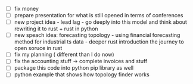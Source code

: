 - [ ] fix money 
- [ ] prepare presentation for what is still opened in terms of conferences
- [ ] new project idea - lead lag - go deeply into this model and think about rewriting it to rust + rust in python
- [ ] new speach idea: forecasting topology - using financial forecasting method for industrial ts data - deeper rust introduction the journey to open soruce in rust
- [ ] fix my planning ( different than I do now)
- [ ] fix the accounting stuff -> complete invoices and stuff
- [ ] package this code into python pip library as well
- [ ] python example that shows how topology finder works
